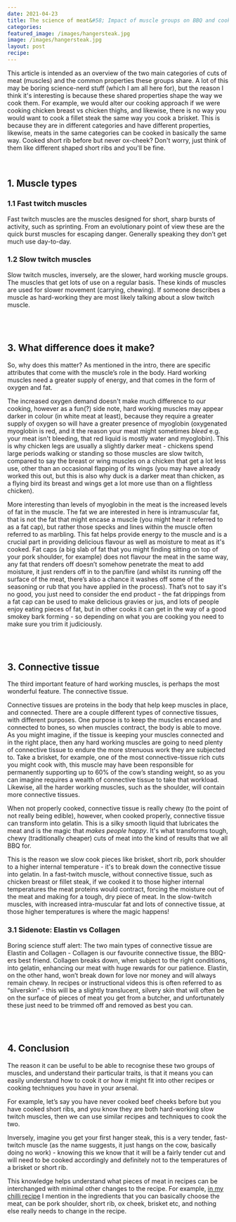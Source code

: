 ```yaml
---
date: 2021-04-23
title: The science of meat&#58; Impact of muscle groups on BBQ and cooking
categories:
featured_image: /images/hangersteak.jpg
image: /images/hangersteak.jpg
layout: post
recipe:
---
```

This article is intended as an overview of the two main categories of cuts of meat (muscles) and the common properties these groups share. A lot of this may be boring science-nerd stuff (which I am all here for), but the reason I think it's interesting is because these shared properties shape the way we cook them. For example, we would alter our cooking approach if we were cooking chicken breast vs chicken thighs, and likewise, there is no way you would want to cook a fillet steak the same way you cook a brisket. This is because they are in different categories and have different properties, likewise, meats in the same categories can be cooked in basically the same way. Cooked short rib before but never ox-cheek? Don't worry, just think of them like different shaped short ribs and you'll be fine.

<br>

## 1. Muscle types
### 1.1 Fast twitch muscles
Fast twitch muscles are the muscles designed for short, sharp bursts of activity, such as sprinting. From an evolutionary point of view these are the quick burst muscles for escaping danger. Generally speaking they don’t get much use day-to-day.


### 1.2 Slow twitch muscles
Slow twitch muscles, inversely, are the slower, hard working muscle groups. The muscles that get lots of use on a regular basis. These kinds of muscles are used for slower movement (carrying, chewing). If someone describes a muscle as hard-working they are most likely talking about a slow twitch muscle.

<br>
<br>

## 3. What difference does it make?
So, why does this matter? As mentioned in the intro, there are specific attributes that come with the muscle’s role in the body. Hard working muscles need a greater supply of energy, and that comes in the form of oxygen and fat.

The increased oxygen demand doesn't make much difference to our cooking, however as a fun(?) side note, hard working muscles may appear darker in colour (in white meat at least), because they require a greater supply of oxygen so will have a greater presence of myoglobin (oxygenated myoglobin is red, and it the reason your meat might sometimes _bleed_ e.g. your meat isn't bleeding, that red liquid is mostly water and myoglobin). This is why chicken legs are usually a slightly darker meat - chickens spend large periods walking or standing so those muscles are slow twitch, compared to say the breast or wing muscles on a chicken that get a lot less use, other than an occasional flapping of its wings (you may have already worked this out, but this is also why duck is a darker meat than chicken, as a flying bird its breast and wings get a lot more use than on a flightless chicken).  

More interesting than levels of myoglobin in the meat is the increased levels of fat in the muscle. The fat we are interested in here is intramuscular fat, that is not the fat that might encase a muscle (you might hear it referred to as a fat cap), but rather those specks and lines within the muscle often referred to as marbling. This fat helps provide energy to the muscle and is a crucial part in providing delicious flavour as well as moisture to meat as it's cooked. Fat caps (a big slab of fat that you might finding sitting on top of your pork shoulder, for example) does not flavour the meat in the same way, any fat that renders off doesn’t somehow penetrate the meat to add moisture, it just renders off in to the pan/fire (and whilst its running off the surface of the meat, there’s also a chance it washes off some of the seasoning or rub that you have applied in the process). That’s not to say it's no good, you just need to consider the end product - the fat drippings from a fat cap can be used to make delicious gravies or jus, and lots of people enjoy eating pieces of fat, but in other cooks it can get in the way of a good smokey bark forming - so depending on what you are cooking you need to make sure you trim it judiciously.

<br>
<br>

## 3. Connective tissue
The third important feature of hard working muscles, is perhaps the most wonderful feature. The connective tissue.

Connective tissues are proteins in the body that help keep muscles in place, and connected. There are a couple different types of connective tissues, with different purposes. One purpose is to keep the muscles encased and connected to bones, so when muscles contract, the body is able to move. As you might imagine, if the tissue is keeping your muscles connected and in the right place, then any hard working muscles are going to need plenty of connective tissue to endure the more strenuous work they are subjected to. Take a brisket, for example, one of the most connective-tissue rich cuts you might cook with, this muscle may have been responsible for permanently supporting up to 60% of the cow’s standing weight, so as you can imagine requires a wealth of connective tissue to take that workload. Likewise, all the harder working muscles, such as the shoulder, will contain more connective tissues.

When not properly cooked, connective tissue is really chewy (to the point of not really being edible), however, when cooked properly, connective tissue can transform into gelatin. This is a silky smooth liquid that lubricates the meat and is the magic that _makes people happy_. It's what transforms tough, chewy (traditionally cheaper) cuts of meat into the kind of results that we all BBQ for.

This is the reason we slow cook pieces like brisket, short rib, pork shoulder to a higher internal temperature - it's to break down the connective tissue into gelatin. In a fast-twitch muscle, without connective tissue, such as chicken breast or fillet steak, if we cooked it to those higher internal temperatures the meat proteins would contract, forcing the moisture out of the meat and making for a tough, dry piece of meat. In the slow-twitch muscles, with increased intra-muscular fat and lots of connective tissue, at those higher temperatures is where the magic happens!


### 3.1 Sidenote: Elastin vs Collagen
Boring science stuff alert: The two main types of connective tissue are Elastin and Collagen - Collagen is our favourite connective tissue, the BBQ-ers best friend. Collagen breaks down, when subject to the right conditions, into gelatin, enhancing our meat with huge rewards for our patience. Elastin, on the other hand, won’t break down for love nor money and will always remain chewy. In recipes or instructional videos this is often referred to as “silverskin” - this will be a slightly translucent, silvery skin that will often be on the surface of pieces of meat you get from a butcher, and unfortunately these just need to be trimmed off and removed as best you can.

<br>
<br>

## 4. Conclusion
The reason it can be useful to be able to recognise these two groups of muscles, and understand their particular traits, is that it means you can easily understand how to cook it or how it might fit into other recipes or cooking techniques you have in your arsenal.

For example, let’s say you have never cooked beef cheeks before but you have cooked short ribs, and you know they are both hard-working slow twitch muscles, then we can use similar recipes and techniques to cook the two.

Inversely, imagine you get your first hanger steak, this is a very tender, fast-twitch muscle (as the name suggests, it just hangs on the cow, basically doing no work) - knowing this we know that it will be a fairly tender cut and will need to be cooked accordingly and definitely not to the temperatures of a brisket or short rib.

This knowledge helps understand what pieces of meat in recipes can be interchanged with minimal other changes to the recipe. For example, <a href="https://www.robbishfood.com/recipes/chilli/2018/08/13/fourth-best-chilli-uk/" target="_blank">in my chilli recipe</a> I mention in the ingredients that you can basically choose the meat, can be pork shoulder, short rib, ox cheek, brisket etc, and nothing else really needs to change in the recipe.
